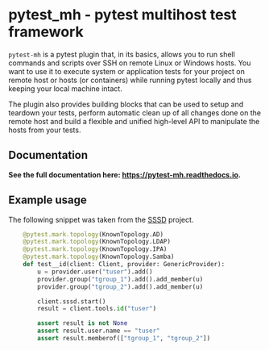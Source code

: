 # pytest_mh - pytest multihost test framework

`pytest-mh` is a pytest plugin that, in its basics, allows you to run shell
commands and scripts over SSH on remote Linux or Windows hosts. You want to use
it to execute system or application tests for your project on remote host or
hosts (or containers) while running pytest locally and thus keeping your local
machine intact.

The plugin also provides building blocks that can be used to setup and teardown
your tests, perform automatic clean up of all changes done on the remote host
and build a flexible and unified high-level API to manipulate the hosts from
your tests.

## Documentation

**See the full documentation here: https://pytest-mh.readthedocs.io.**

## Example usage

The following snippet was taken from the [SSSD](https://github.com/SSSD/sssd)
project.

```python
    @pytest.mark.topology(KnownTopology.AD)
    @pytest.mark.topology(KnownTopology.LDAP)
    @pytest.mark.topology(KnownTopology.IPA)
    @pytest.mark.topology(KnownTopology.Samba)
    def test__id(client: Client, provider: GenericProvider):
        u = provider.user("tuser").add()
        provider.group("tgroup_1").add().add_member(u)
        provider.group("tgroup_2").add().add_member(u)

        client.sssd.start()
        result = client.tools.id("tuser")

        assert result is not None
        assert result.user.name == "tuser"
        assert result.memberof(["tgroup_1", "tgroup_2"])
```
